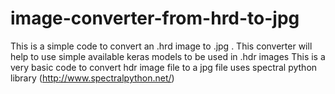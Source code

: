 # image-converter-from-hrd-to-jpg
This is a simple code to convert an .hrd image to .jpg .  This converter will help to use simple available keras models to be used in .hdr images
This is a very basic code to convert hdr image file to a jpg file
uses spectral python library (http://www.spectralpython.net/)
